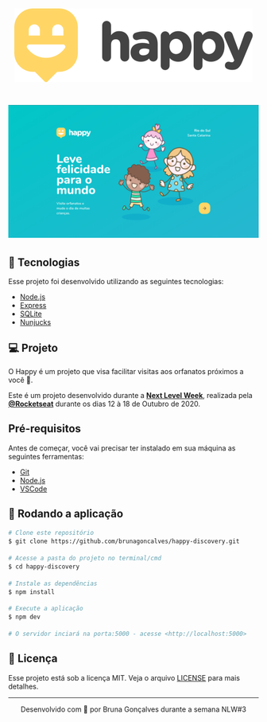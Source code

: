 <h1 align="center">
    <img alt="Happy" title="Happy" src="public/images/logo-readme.svg" />
</h1>

<h1 align="center">
    <img alt="Projeto Happy" title="Home Happy" src="public/images/projeto.png" />
</h1>

## 🚀 Tecnologias

Esse projeto foi desenvolvido utilizando as seguintes tecnologias:

- [Node.js](https://nodejs.org/en/)
- [Express](https://expressjs.com/pt-br/)
- [SQLite](https://www.sqlite.org/index.html)
- [Nunjucks](https://mozilla.github.io/nunjucks/)

## 💻 Projeto

O Happy é um projeto que visa facilitar visitas aos orfanatos próximos a você 💜.

Este é um projeto desenvolvido durante a **[Next Level Week](https://nextlevelweek.com/)**, realizada pela **[@Rocketseat](https://github.com/Rocketseat)** durante os dias 12 à 18 de Outubro de 2020.

## Pré-requisitos

Antes de começar, você vai precisar ter instalado em sua máquina as seguintes ferramentas:

- [Git](https://git-scm.com)
- [Node.js](https://nodejs.org/en/)
- [VSCode](https://code.visualstudio.com/)

## 🎲 Rodando a aplicação

```bash
# Clone este repositório
$ git clone https://github.com/brunagoncalves/happy-discovery.git

# Acesse a pasta do projeto no terminal/cmd
$ cd happy-discovery

# Instale as dependências
$ npm install

# Execute a aplicação
$ npm dev

# O servidor inciará na porta:5000 - acesse <http://localhost:5000>
```

## 📝 Licença

Esse projeto está sob a licença MIT. Veja o arquivo [LICENSE](LICENSE) para mais detalhes.

---

<p align="center">Desenvolvido com 💜 por Bruna Gonçalves durante a semana NLW#3</p>
